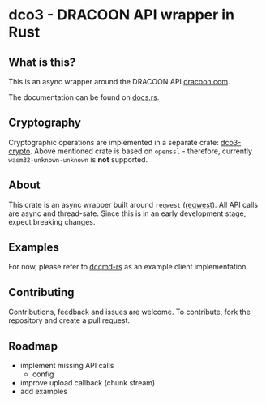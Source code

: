 # dco3 - DRACOON API wrapper in Rust

## What is this?
This is an async wrapper around the DRACOON API [dracoon.com](https://dracoon.com).

The documentation can be found on [docs.rs](https://docs.rs/dco3/latest/dco3).

## Cryptography
Cryptographic operations are implemented in a separate crate: [dco3-crypto](https://github.com/unbekanntes-pferd/dco3-crypto).
Above mentioned crate is based on `openssl` - therefore, currently `wasm32-unknown-unknown` is **not** supported.

## About

This crate is an async wrapper built around `reqwest` ([reqwest](https://crates.io/crates/reqwest)).
All API calls are async and thread-safe. 
Since this is in an early development stage, expect breaking changes.

## Examples

For now, please refer to [dccmd-rs](https://github.com/unbekanntes-pferd/dccmd-rs) as an example client implementation.

## Contributing

Contributions, feedback and issues are welcome.
To contribute, fork the repository and create a pull request.

## Roadmap

* implement missing API calls
    * config
* improve upload callback (chunk stream)
* add examples
